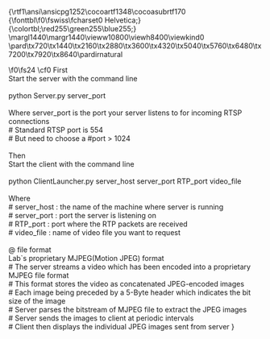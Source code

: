 {\rtf1\ansi\ansicpg1252\cocoartf1348\cocoasubrtf170
{\fonttbl\f0\fswiss\fcharset0 Helvetica;}
{\colortbl;\red255\green255\blue255;}
\margl1440\margr1440\vieww10800\viewh8400\viewkind0
\pard\tx720\tx1440\tx2160\tx2880\tx3600\tx4320\tx5040\tx5760\tx6480\tx7200\tx7920\tx8640\pardirnatural

\f0\fs24 \cf0 First\
	Start the server with the command line\
	\
		python Server.py server_port\
	\
	Where server_port is the port your server listens to for incoming RTSP connections\
		# Standard RTSP port is 554 \
		# But need to choose a #port > 1024\
	\
Then \
	Start the client with the command line\
		\
		python ClientLauncher.py server_host server_port RTP_port video_file\
\
	Where \
		# server_host : the name of the machine where server is running\
		# server_port : port the server is listening on\
		# RTP_port : port where the RTP packets are received\
		# video_file : name of video file you want to request\
	\
		@ file format\
			Lab`s proprietary MJPEG(Motion JPEG) format\
				# The server streams a video which has been encoded into a proprietary MJPEG file format\
				# This format stores the video as concatenated JPEG-encoded images\
				# Each image being preceded by a 5-Byte header which indicates the bit size of the image\
				# Server parses the bitstream of MJPEG file to extract the JPEG images\
				# Server sends the images to client at periodic intervals\
				# Client then displays the individual JPEG images sent from server			}